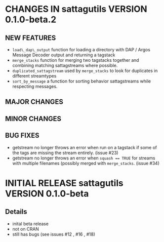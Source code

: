 # CHANGES IN sattagutils VERSION 0.1.0-beta.2

## NEW FEATURES
- `load\_dap\_output` function for loading a directory with DAP / Argos Message Decoder output and returning a tagstack
- `merge_stacks` function for merging two tagstacks together and combining matching sattagstreams where possible.
- `duplicated_sattagstream` used by `merge_stacks` to look for duplicates in different streamtypes
- `sort_by_message` a function for sorting behavior sattagstreams while respecting messages.

## MAJOR CHANGES

## MINOR CHANGES

## BUG FIXES
- getstream no longer throws an error when run on a tagstack if some of the tags are missing the stream entirely. (issue #23)
- getstream no longer throws an error when `squash == TRUE` for streams with multiple filenames (possibly merged with `merge_stacks`. (issue #34)

# INITIAL RELEASE sattagutils VERSION 0.1.0-beta

## Details
- inital beta release
- not on CRAN
- still has bugs (see issues #12 , #16 , #18)
